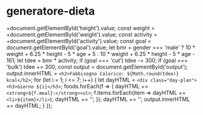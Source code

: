 # generatore-dieta
+document.getElementById('height').value;
            const weight = +document.getElementById('weight').value;
            const activity = +document.getElementById('activity').value;
            const goal = document.getElementById('goal').value;
            let bmr = gender === 'male' ?
              10 * weight + 6.25 * height - 5 * age + 5 :
              10 * weight + 6.25 * height - 5 * age - 161;
            let tdee = bmr * activity;
            if (goal === 'cut') tdee -= 300;
            if (goal === 'bulk') tdee += 300;
            const output = document.getElementById('output');
            output.innerHTML = `<h2>Fabbisogno Calorico: ${Math.round(tdee)} kcal</h2>`;
            for (let i = 1; i <= 7; i++) {
              let dayHTML = `<div class="day-plan"><h3>Giorno ${i}</h3>`;
              foods.forEach(f => {
                dayHTML += `<strong>${f.meal}:</strong><ul>`;
                f.items.forEach(item => dayHTML += `<li>${item}</li>`);
                dayHTML += '</ul>';
              });
              dayHTML += '</div>';
              output.innerHTML += dayHTML;
            }
          });
  </script>
</body>

</html>
